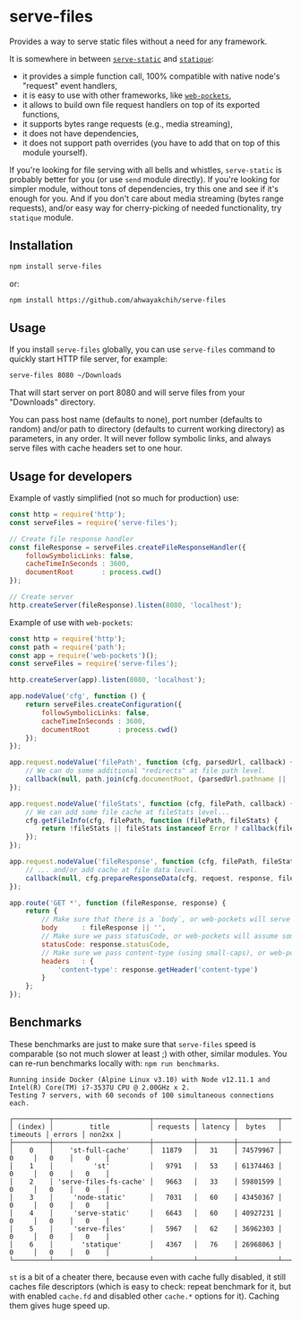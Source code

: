 serve-files
===========

Provides a way to serve static files without a need for any framework.

It is somewhere in between [`serve-static`](https://github.com/expressjs/serve-static) and [`statique`](https://github.com/IonicaBizau/statique):

- it provides a simple function call, 100% compatible with native node's "request" event handlers,
- it is easy to use with other frameworks, like [`web-pockets`](https://github.com/grncdr/web-pockets),
- it allows to build own file request handlers on top of its exported functions,
- it supports bytes range requests (e.g., media streaming),
- it does not have dependencies,
- it does not support path overrides (you have to add that on top of this module yourself).
 
If you're looking for file serving with all bells and whistles, `serve-static` is probably better for you (or use `send` module directly).
If you're looking for simpler module, without tons of dependencies, try this one and see if it's enough for you.
And if you don't care about media streaming (bytes range requests), and/or easy way for cherry-picking of needed functionality, try `statique` module.


## Installation

```sh
npm install serve-files
```

or:

```sh
npm install https://github.com/ahwayakchih/serve-files
```


## Usage

If you install `serve-files` globally, you can use `serve-files` command to quickly start HTTP file server, for example:

```sh
serve-files 8080 ~/Downloads
```

That will start server on port 8080 and will serve files from your "Downloads" directory.

You can pass host name (defaults to none), port number (defaults to random) and/or path to directory (defaults to current working directory) as parameters, in any order.
It will never follow symbolic links, and always serve files with cache headers set to one hour.


## Usage for developers

Example of vastly simplified (not so much for production) use:

```javascript
const http = require('http');
const serveFiles = require('serve-files');

// Create file response handler
const fileResponse = serveFiles.createFileResponseHandler({
	followSymbolicLinks: false,
	cacheTimeInSeconds : 3600,
	documentRoot       : process.cwd()
});

// Create server
http.createServer(fileResponse).listen(8080, 'localhost');
```

Example of use with `web-pockets`:

```javascript
const http = require('http');
const path = require('path');
const app = require('web-pockets')();
const serveFiles = require('serve-files');

http.createServer(app).listen(8080, 'localhost');

app.nodeValue('cfg', function () {
	return serveFiles.createConfiguration({
		followSymbolicLinks: false,
		cacheTimeInSeconds : 3600,
		documentRoot       : process.cwd()
	});
});

app.request.nodeValue('filePath', function (cfg, parsedUrl, callback) {
	// We can do some additional "redirects" at file path level.
	callback(null, path.join(cfg.documentRoot, (parsedUrl.pathname || '/')));
});

app.request.nodeValue('fileStats', function (cfg, filePath, callback) {
	// We can add some file cache at fileStats level...
	cfg.getFileInfo(cfg, filePath, function (filePath, fileStats) {
		return !fileStats || fileStats instanceof Error ? callback(fileStats) : callback(null, fileStats);
	});
});

app.request.nodeValue('fileResponse', function (cfg, filePath, fileStats, request, response, callback) {
	// ... and/or add cache at file data level.
	callback(null, cfg.prepareResponseData(cfg, request, response, filePath, fileStats));
});

app.route('GET *', function (fileResponse, response) {
	return {
		// Make sure that there is a `body`, or web-pockets will serve fileResponse as JSON object.
		body      : fileResponse || '',
		// Make sure we pass statusCode, or web-pockets will assume some default.
		statusCode: response.statusCode,
		// Make sure we pass content-type (using small-caps), or web-pockets will assume default.
		headers   : {
			'content-type': response.getHeader('content-type')
		}
	};
});
```


## Benchmarks

These benchmarks are just to make sure that `serve-files` speed is comparable (so not much slower at least ;) with other, similar modules.
You can re-run benchmarks locally with: `npm run benchmarks`.

```
Running inside Docker (Alpine Linux v3.10) with Node v12.11.1 and Intel(R) Core(TM) i7-3537U CPU @ 2.00GHz x 2.
Testing 7 servers, with 60 seconds of 100 simultaneous connections each.

┌─────────┬────────────────────────┬──────────┬─────────┬──────────┬──────────┬────────┬────────┐
│ (index) │         title          │ requests │ latency │  bytes   │ timeouts │ errors │ non2xx │
├─────────┼────────────────────────┼──────────┼─────────┼──────────┼──────────┼────────┼────────┤
│    0    │    'st-full-cache'     │  11879   │   31    │ 74579967 │    0     │   0    │   0    │
│    1    │          'st'          │   9791   │   53    │ 61374463 │    0     │   0    │   0    │
│    2    │ 'serve-files-fs-cache' │   9663   │   33    │ 59801599 │    0     │   0    │   0    │
│    3    │     'node-static'      │   7031   │   60    │ 43450367 │    0     │   0    │   0    │
│    4    │     'serve-static'     │   6643   │   60    │ 40927231 │    0     │   0    │   0    │
│    5    │     'serve-files'      │   5967   │   62    │ 36962303 │    0     │   0    │   0    │
│    6    │       'statique'       │   4367   │   76    │ 26968063 │    0     │   0    │   0    │
└─────────┴────────────────────────┴──────────┴─────────┴──────────┴──────────┴────────┴────────┘
```

`st` is a bit of a cheater there, because even with cache fully disabled, it still caches file descriptors (which is easy to check: repeat benchmark for it, but with enabled `cache.fd` and disabled other `cache.*` options for it). Caching them gives huge speed up.
